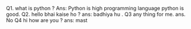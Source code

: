 Q1. what is python ?
Ans: Python is high programming language  python is good.
Q2. hello bhai kaise ho ?
ans: badhiya hu .
Q3 any thing for me.
ans. No
Q4 hi how are you ?
ans: mast
